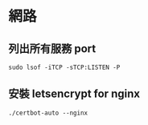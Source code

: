 # 網路

## 列出所有服務 port

```shell
sudo lsof -iTCP -sTCP:LISTEN -P
```

## 安裝 letsencrypt for nginx

```shell
./certbot-auto --nginx
```
